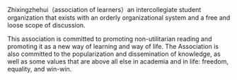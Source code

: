 Zhixingzhehui（association of learners）an intercollegiate student organization that exists with an orderly organizational system and a free and loose scope of discussion.

This association is committed to promoting non-utilitarian reading and promoting it as a new way of learning and way of life. The Association is also committed to the popularization and dissemination of knowledge, as well as some values that are above all else in academia and in life: freedom, equality, and win-win.
